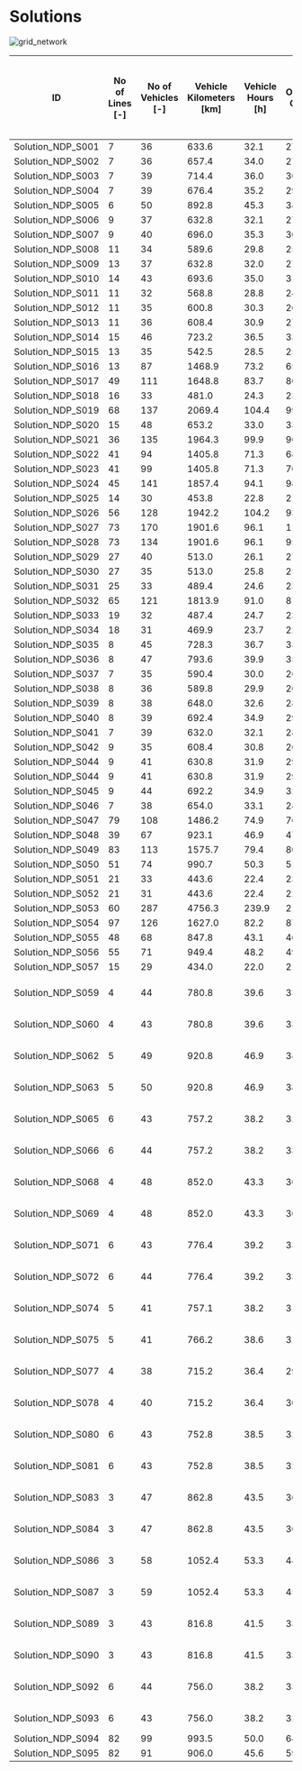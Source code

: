 # Solutions

![grid_network](https://github.com/FOR2083/PublicTransportNetworks/SiouxFalls/Input/Image/Pareto-Front.jpg)

| ID				| No of Lines [-]	| No of Vehicles [-]	| Vehicle Kilometers [km]	| Vehicle Hours [h]	| Operating Cost [$]	| Mean Perceived Journey Time [min] (Shortest Path)	| Solution Title
| ---				| ---				| ---					| ---						| ---				| ---					| ---												| ---
|Solution_NDP_S001	|7	|36	|633.6	|32.1	|2750.4	|18.3	|S_002	|
|Solution_NDP_S002	|7	|36	|657.4	|34.0	|2786.0	|19.2	|S_001	|
|Solution_NDP_S003	|7	|39	|714.4	|36.0	|3021.6	|19.4	|S_003	|
|Solution_NDP_S004	|7	|39	|676.4	|35.2	|2964.6	|17.9	|S_004	|
|Solution_NDP_S005	|6	|50	|892.8	|45.3	|3839.2	|18.1	|S_005	|
|Solution_NDP_S006	|9	|37	|632.8	|32.1	|2799.2	|16.6	|S_006	|
|Solution_NDP_S007	|9	|40	|696.0	|35.3	|3044.0	|16.7	|S_006_1	|
|Solution_NDP_S008	|11	|34	|589.6	|29.8	|2584.4	|17.4	|S_007	|
|Solution_NDP_S009	|13	|37	|632.8	|32.0	|2799.2	|16.8	|S_008	|
|Solution_NDP_S010	|14	|43	|693.6	|35.0	|3190.4	|15.6	|S_009	|
|Solution_NDP_S011	|11	|32	|568.8	|28.8	|2453.2	|18.7	|S_010	|
|Solution_NDP_S012	|11	|35	|600.8	|30.3	|2651.2	|17.2	|S_011	|
|Solution_NDP_S013	|11	|36	|608.4	|30.9	|2712.6	|19.3	|S_012	|
|Solution_NDP_S014	|15	|46	|723.2	|36.5	|3384.8	|15.6	|S_013	|
|Solution_NDP_S015	|13	|35	|542.5	|28.5	|2563.7	|18.2	|A_1_1_1_1_2-vs	|
|Solution_NDP_S016	|13	|87	|1468.9	|73.2	|6553.4	|17.4	|A_1_1_2_2_2	|
|Solution_NDP_S017	|49	|111	|1648.8	|83.7	|8023.1	|15.1	|A_1_3_2_2_2-vs	|
|Solution_NDP_S018	|16	|33	|481.0	|24.3	|2371.4	|16.2	|A_1_4_1_2_2-vs	|
|Solution_NDP_S019	|68	|137	|2069.4	|104.4	|9954.0	|14.3	|A_1_4_2_2_2-vs	|
|Solution_NDP_S020	|15	|48	|653.2	|33.0	|3379.8	|16.9	|A_2b_2_1_2_2	|
|Solution_NDP_S021	|36	|135	|1964.3	|99.9	|9696.4	|15.3	|A_2r_2_2_2_2	|
|Solution_NDP_S022	|41	|94	|1405.8	|71.3	|6808.7	|15.5	|A_2r_2_2_2_2-sys	|
|Solution_NDP_S023	|41	|99	|1405.8	|71.3	|7058.7	|15.5	|A_2r_2_2_2_2-sys-vs	|
|Solution_NDP_S024	|45	|141	|1857.4	|94.1	|9836.0	|15.0	|A_2r_3_2_2_2	|
|Solution_NDP_S025	|14	|30	|453.8	|22.8	|2180.7	|17.4	|A_2r_4_1_2_2_vs	|
|Solution_NDP_S026	|56	|128	|1942.2	|104.2	|9313.3	|14.2	|A_2r_4_2_1_2-sys-vs	|
|Solution_NDP_S027	|73	|170	|1901.6	|96.1	|11352.4	|14.1	|A_2r_4_2_2_2	|
|Solution_NDP_S028	|73	|134	|1901.6	|96.1	|9552.4	|14.1	|A_2r_4_2_2_2_vs	|
|Solution_NDP_S029	|27	|40	|513.0	|26.1	|2769.4	|14.7	|A_2r_4_3(0.3)_1_2	|
|Solution_NDP_S030	|27	|35	|513.0	|25.8	|2519.4	|14.7	|A_2r_4_3(0.3)_2_2-vs	|
|Solution_NDP_S031	|25	|33	|489.4	|24.6	|2384.1	|14.8	|A_2r_4_3(0.5)_2_2-vs	|
|Solution_NDP_S032	|65	|121	|1813.9	|91.0	|8770.9	|14.3	|A_3b_4_2_2_2-vs	|
|Solution_NDP_S033	|19	|32	|487.4	|24.7	|2331.1	|16.3	|A_3r_3_1_2_2-vs	|
|Solution_NDP_S034	|18	|31	|469.9	|23.7	|2254.8	|15.7	|A_3r_4_1_2_2-vs	|
|Solution_NDP_S035	|8	|45	|728.3	|36.7	|3342.4	|16.0	|P_1_2	|
|Solution_NDP_S036	|8	|47	|793.6	|39.9	|3540.4	|15.8	|P_1	|
|Solution_NDP_S037	|7	|35	|590.4	|30.0	|2635.6	|18.1	|P_2_2	|
|Solution_NDP_S038	|8	|36	|589.8	|29.9	|2684.7	|17.7	|P_2	|
|Solution_NDP_S039	|8	|38	|648.0	|32.6	|2872.0	|16.4	|P_3_1	|
|Solution_NDP_S040	|8	|39	|692.4	|34.9	|2988.6	|16.3	|P_3_2	|
|Solution_NDP_S041	|7	|39	|632.0	|32.1	|2898.0	|62525.9	|P_3_3	|
|Solution_NDP_S042	|9	|35	|608.4	|30.8	|2662.6	|17.4	|P_5_2	|
|Solution_NDP_S044	|9	|41	|630.8	|31.9	|2996.2	|17.1	|P_5_3_2	|
|Solution_NDP_S044	|9	|41	|630.8	|31.9	|2996.2	|17.1	|P_5_3_2	|
|Solution_NDP_S045	|9	|44	|692.2	|34.9	|3238.2	|16.3	|P_5	|
|Solution_NDP_S046	|7	|38	|654.0	|33.1	|2881.0	|17.4	|S_4	|
|Solution_NDP_S047	|79	|108	|1486.2	|74.9	|7629.3	|14.2	|A_2b_4_2_2_2-vs	|
|Solution_NDP_S048	|39	|67	|923.1	|46.9	|4734.7	|14.9	|A_2b_7_2_2_2-vs	|
|Solution_NDP_S049	|83	|113	|1575.7	|79.4	|8013.6	|14.1	|A_2b_9_2_2_2-vs	|
|Solution_NDP_S050	|51	|74	|990.7	|50.3	|5186.1	|14.7	|A_3b_8_2_2_2-vs	|
|Solution_NDP_S051	|21	|33	|443.6	|22.4	|2315.3	|15.3	|A_3b_9_1_2_2	|
|Solution_NDP_S052	|21	|31	|443.6	|22.4	|2215.3	|15.5	|A_3b_9_1_2_2-vs	|
|Solution_NDP_S053	|60	|287	|4756.3	|239.9	|21484.4	|14.1	|A_3b_9_2_2_2-sys	|
|Solution_NDP_S054	|97	|126	|1627.0	|82.2	|8740.5	|14.1	|A_3b_9_2_2_2-vs	|
|Solution_NDP_S055	|48	|68	|847.8	|43.1	|4671.8	|14.9	|A_3r_7_2_2_2-vs	|
|Solution_NDP_S056	|55	|71	|949.4	|48.2	|4974.1	|14.8	|A_3r_8_2_2_2-vs	|
|Solution_NDP_S057	|15	|29	|434.0	|22.0	|2101.1	|15.8	|A_3r_9_1_2_2-vs	|
|Solution_NDP_S059	|4	|44	|780.8	|39.6	|3371.2	|19.4	|Schmidt_Netz 1 Idealisierung Umsteigewartezeit	|
|Solution_NDP_S060	|4	|43	|780.8	|39.6	|3321.2	|19.2	|Schmidt_Netz 1 Taktversatzoptimierung	|
|Solution_NDP_S062	|5	|49	|920.8	|46.9	|3831.2	|19.8	|Schmidt_Netz 10 Idealisierung Umsteigewartezeit	|
|Solution_NDP_S063	|5	|50	|920.8	|46.9	|3881.2	|19.8	|Schmidt_Netz 10 Taktversatzoptimierung	|
|Solution_NDP_S065	|6	|43	|757.2	|38.2	|3285.8	|19.9	|Schmidt_Netz 11 Idealisierung Umsteigewartezeit	|
|Solution_NDP_S066	|6	|44	|757.2	|38.2	|3335.8	|19.8	|Schmidt_Netz 11 Taktversatzoptimierung	|
|Solution_NDP_S068	|4	|48	|852.0	|43.3	|3678.0	|19.6	|Schmidt_Netz 12 Idealisierung Umsteigewartezeit	|
|Solution_NDP_S069	|4	|48	|852.0	|43.3	|3678.0	|19.5	|Schmidt_Netz 12 Taktversatzoptimierung	|
|Solution_NDP_S071	|6	|43	|776.4	|39.2	|3314.6	|20.3	|Schmidt_Netz 2 Idealisierung Umsteigewartezeit	|
|Solution_NDP_S072	|6	|44	|776.4	|39.2	|3364.6	|19.7	|Schmidt_Netz 2 Taktversatzoptimierung	|
|Solution_NDP_S074	|5	|41	|757.1	|38.2	|3185.7	|18.7	|Schmidt_Netz 3 Idealisierung Umsteigewartezeit	|
|Solution_NDP_S075	|5	|41	|766.2	|38.6	|3199.3	|18.8	|Schmidt_Netz 3 Taktversatzoptimierung	|
|Solution_NDP_S077	|4	|38	|715.2	|36.4	|2972.8	|19.4	|Schmidt_Netz 4 Idealisierung Umsteigewartezeit	|
|Solution_NDP_S078	|4	|40	|715.2	|36.4	|3072.8	|19.1	|Schmidt_Netz 4 Taktversatzoptimierung	|
|Solution_NDP_S080	|6	|43	|752.8	|38.5	|3279.2	|18.6	|Schmidt_Netz 5 Idealisierung Umsteigewartezeit	|
|Solution_NDP_S081	|6	|43	|752.8	|38.5	|3279.2	|18.6	|Schmidt_Netz 5 Taktversatzoptimierung	|
|Solution_NDP_S083	|3	|47	|862.8	|43.5	|3644.2	|19.4	|Schmidt_Netz 6 Idealisierung Umsteigewartezeit	|
|Solution_NDP_S084	|3	|47	|862.8	|43.5	|3644.2	|19.4	|Schmidt_Netz 6 Taktversatzoptimierung	|
|Solution_NDP_S086	|3	|58	|1052.4	|53.3	|4478.6	|19.3	|Schmidt_Netz 7 Idealisierung Umsteigewartezeit	|
|Solution_NDP_S087	|3	|59	|1052.4	|53.3	|4528.6	|19.3	|Schmidt_Netz 7 Taktversatzoptimierung	|
|Solution_NDP_S089	|3	|43	|816.8	|41.5	|3375.2	|19.7	|Schmidt_Netz 8 Idealisierung Umsteigewartezeit	|
|Solution_NDP_S090	|3	|43	|816.8	|41.5	|3375.2	|19.8	|Schmidt_Netz 8 Taktversatzoptimierung	|
|Solution_NDP_S092	|6	|44	|756.0	|38.2	|3334.0	|19.5	|Schmidt_Netz 9 Idealisierung Umsteigewartezeit	|
|Solution_NDP_S093	|6	|43	|756.0	|38.2	|3284.0	|19.4	|Schmidt_Netz 9 Taktversatzoptimierung	|
|Solution_NDP_S094	|82	|99	|993.5	|50.0	|6440.2	|13.9	|A_RS_Pooling_Len	|
|Solution_NDP_S095	|82	|91	|906.0	|45.6	|5909.0	|13.9	|A_RS_Pooling_No	|
